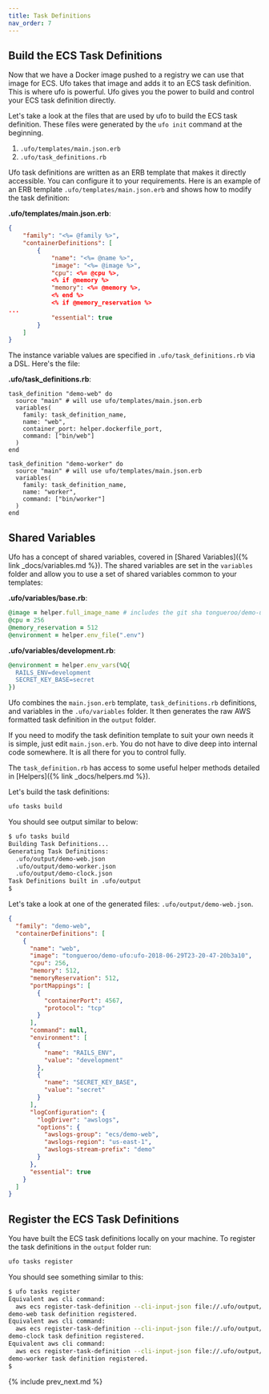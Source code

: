 ```yaml
---
title: Task Definitions
nav_order: 7
---
```


## Build the ECS Task Definitions

Now that we have a Docker image pushed to a registry we can use that image for ECS.  Ufo takes that image and adds it to an ECS task definition.  This is where ufo is powerful.  Ufo gives you the power to build and control your ECS task definition directly.

Let's take a look at the files that are used by ufo to build the ECS task definition.  These files were generated by the `ufo init` command at the beginning.

1. `.ufo/templates/main.json.erb`
2. `.ufo/task_definitions.rb`

Ufo task definitions are written as an ERB template that makes it directly accessible. You can configure it to your requirements.  Here is an example of an ERB template `.ufo/templates/main.json.erb` and shows how to modify the task definition:

**.ufo/templates/main.json.erb**:

```json
{
    "family": "<%= @family %>",
    "containerDefinitions": [
        {
            "name": "<%= @name %>",
            "image": "<%= @image %>",
            "cpu": <%= @cpu %>,
            <% if @memory %>
            "memory": <%= @memory %>,
            <% end %>
            <% if @memory_reservation %>
...
            "essential": true
        }
    ]
}
```

The instance variable values are specified in `.ufo/task_definitions.rb` via a DSL.  Here's the file:

**.ufo/task_definitions.rb**:

```
task_definition "demo-web" do
  source "main" # will use ufo/templates/main.json.erb
  variables(
    family: task_definition_name,
    name: "web",
    container_port: helper.dockerfile_port,
    command: ["bin/web"]
  )
end

task_definition "demo-worker" do
  source "main" # will use ufo/templates/main.json.erb
  variables(
    family: task_definition_name,
    name: "worker",
    command: ["bin/worker"]
  )
end
```

## Shared Variables

Ufo has a concept of shared variables, covered in [Shared Variables]({% link _docs/variables.md %}). The shared variables are set in the `variables` folder and allow you to use a set of shared variables common to your templates:

**.ufo/variables/base.rb**:

```ruby
@image = helper.full_image_name # includes the git sha tongueroo/demo-ufo:ufo-[sha].
@cpu = 256
@memory_reservation = 512
@environment = helper.env_file(".env")
```

**.ufo/variables/development.rb**:

```ruby
@environment = helper.env_vars(%Q{
  RAILS_ENV=development
  SECRET_KEY_BASE=secret
})
```

Ufo combines the `main.json.erb` template, `task_definitions.rb` definitions, and variables in the `.ufo/variables` folder.  It then generates the raw AWS formatted task definition in the `output` folder.

If you need to modify the task definition template to suit your own needs it is simple, just edit `main.json.erb`.  You do not have to dive deep into internal code somewhere.  It is all there for you to control fully.

The `task_definition.rb` has access to some useful helper methods detailed in [Helpers]({% link _docs/helpers.md %}).

Let's build the task definitions:

```sh
ufo tasks build
```

You should see output similar to below:

```sh
$ ufo tasks build
Building Task Definitions...
Generating Task Definitions:
  .ufo/output/demo-web.json
  .ufo/output/demo-worker.json
  .ufo/output/demo-clock.json
Task Definitions built in .ufo/output
$
```

Let's take a look at one of the generated files: `.ufo/output/demo-web.json`.

```json
{
  "family": "demo-web",
  "containerDefinitions": [
    {
      "name": "web",
      "image": "tongueroo/demo-ufo:ufo-2018-06-29T23-20-47-20b3a10",
      "cpu": 256,
      "memory": 512,
      "memoryReservation": 512,
      "portMappings": [
        {
          "containerPort": 4567,
          "protocol": "tcp"
        }
      ],
      "command": null,
      "environment": [
        {
          "name": "RAILS_ENV",
          "value": "development"
        },
        {
          "name": "SECRET_KEY_BASE",
          "value": "secret"
        }
      ],
      "logConfiguration": {
        "logDriver": "awslogs",
        "options": {
          "awslogs-group": "ecs/demo-web",
          "awslogs-region": "us-east-1",
          "awslogs-stream-prefix": "demo"
        }
      },
      "essential": true
    }
  ]
}
```

## Register the ECS Task Definitions

You have built the ECS task definitions locally on your machine. To register the task definitions in the `output` folder run:

```sh
ufo tasks register
```

You should see something similar to this:

```sh
$ ufo tasks register
Equivalent aws cli command:
  aws ecs register-task-definition --cli-input-json file://.ufo/output/demo-web.json
demo-web task definition registered.
Equivalent aws cli command:
  aws ecs register-task-definition --cli-input-json file://.ufo/output/demo-clock.json
demo-clock task definition registered.
Equivalent aws cli command:
  aws ecs register-task-definition --cli-input-json file://.ufo/output/demo-worker.json
demo-worker task definition registered.
$
```

{% include prev_next.md %}
